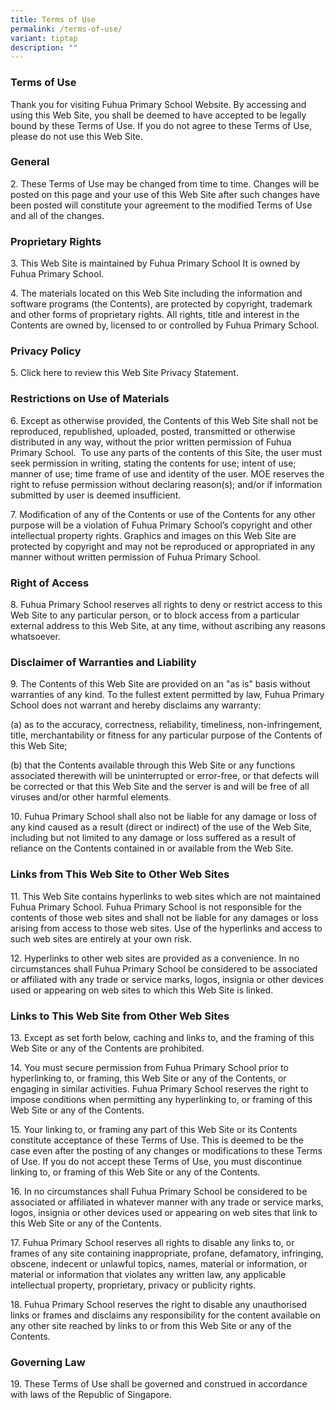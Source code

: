 ```yaml
---
title: Terms of Use
permalink: /terms-of-use/
variant: tiptap
description: ""
---
```

<h3><strong>Terms of Use</strong></h3>
<p>Thank you for visiting Fuhua Primary School Website. By accessing and
using this Web Site, you shall be deemed to have accepted to be legally
bound by these Terms of Use. If you do not agree to these Terms of Use,
please do not use this Web Site.</p>
<h3><strong>General</strong></h3>
<p>2. These Terms of Use may be changed from time to time. Changes will be
posted on this page and your use of this Web Site after such changes have
been posted will constitute your agreement to the modified Terms of Use
and all of the changes.</p>
<h3><strong>Proprietary Rights</strong></h3>
<p>3. This Web Site is maintained by Fuhua Primary School It is owned by
Fuhua Primary School.</p>
<p>4. The materials located on this Web Site including the information and
software programs (the Contents), are protected by copyright, trademark
and other forms of proprietary rights. All rights, title and interest in
the Contents are owned by, licensed to or controlled by Fuhua Primary School.</p>
<h3><strong>Privacy Policy</strong></h3>
<p>5. Click here to review this Web Site Privacy Statement.</p>
<h3><strong>Restrictions on Use of Materials</strong></h3>
<p>6. Except as otherwise provided, the Contents of this Web Site shall not
be reproduced, republished, uploaded, posted, transmitted or otherwise
distributed in any way, without the prior written permission of Fuhua Primary
School.&nbsp; To use any parts of the contents of this Site, the user must
seek permission in writing, stating the contents for use; intent of use;
manner of use; time frame of use and identity of the user. MOE reserves
the right to refuse permission without declaring reason(s); and/or if information
submitted by user is deemed insufficient.</p>
<p>7. Modification of any of the Contents or use of the Contents for any
other purpose will be a violation of Fuhua Primary School’s copyright and
other intellectual property rights. Graphics and images on this Web Site
are protected by copyright and may not be reproduced or appropriated in
any manner without written permission of Fuhua Primary School.</p>
<h3><strong>Right of Access</strong></h3>
<p>8. Fuhua Primary School reserves all rights to deny or restrict access
to this Web Site to any particular person, or to block access from a particular
external address to this Web Site, at any time, without ascribing any reasons
whatsoever.</p>
<h3><strong>Disclaimer of Warranties and Liability</strong></h3>
<p>9. The Contents of this Web Site are provided on an "as is" basis without
warranties of any kind. To the fullest extent permitted by law, Fuhua Primary
School does not warrant and hereby disclaims any warranty:</p>
<p>(a) as to the accuracy, correctness, reliability, timeliness, non-infringement,
title, merchantability or fitness for any particular purpose of the Contents
of this Web Site;</p>
<p>(b) that the Contents available through this Web Site or any functions
associated therewith will be uninterrupted or error-free, or that defects
will be corrected or that this Web Site and the server is and will be free
of all viruses and/or other harmful elements.</p>
<p>10. Fuhua Primary School shall also not be liable for any damage or loss
of any kind caused as a result (direct or indirect) of the use of the Web
Site, including but not limited to any damage or loss suffered as a result
of reliance on the Contents contained in or available from the Web Site.</p>
<h3><strong>Links from This Web Site to Other Web Sites</strong></h3>
<p>11. This Web Site contains hyperlinks to web sites which are not maintained
Fuhua Primary School. Fuhua Primary School is not responsible for the contents
of those web sites and shall not be liable for any damages or loss arising
from access to those web sites. Use of the hyperlinks and access to such
web sites are entirely at your own risk.</p>
<p>12. Hyperlinks to other web sites are provided as a convenience. In no
circumstances shall Fuhua Primary School be considered to be associated
or affiliated with any trade or service marks, logos, insignia or other
devices used or appearing on web sites to which this Web Site is linked.</p>
<h3><strong>Links to This Web Site from Other Web Sites</strong></h3>
<p>13. Except as set forth below, caching and links to, and the framing of
this Web Site or any of the Contents are prohibited.</p>
<p>14. You must secure permission from Fuhua Primary School prior to hyperlinking
to, or framing, this Web Site or any of the Contents, or engaging in similar
activities. Fuhua Primary School reserves the right to impose conditions
when permitting any hyperlinking to, or framing of this Web Site or any
of the Contents.</p>
<p>15. Your linking to, or framing any part of this Web Site or its Contents
constitute acceptance of these Terms of Use. This is deemed to be the case
even after the posting of any changes or modifications to these Terms of
Use. If you do not accept these Terms of Use, you must discontinue linking
to, or framing of this Web Site or any of the Contents.</p>
<p>16. In no circumstances shall Fuhua Primary School be considered to be
associated or affiliated in whatever manner with any trade or service marks,
logos, insignia or other devices used or appearing on web sites that link
to this Web Site or any of the Contents.</p>
<p>17. Fuhua Primary School reserves all rights to disable any links to,
or frames of any site containing inappropriate, profane, defamatory, infringing,
obscene, indecent or unlawful topics, names, material or information, or
material or information that violates any written law, any applicable intellectual
property, proprietary, privacy or publicity rights.</p>
<p>18. Fuhua Primary School reserves the right to disable any unauthorised
links or frames and disclaims any responsibility for the content available
on any other site reached by links to or from this Web Site or any of the
Contents.</p>
<h3><strong>Governing Law</strong></h3>
<p>19. These Terms of Use shall be governed and construed in accordance with
laws of the Republic of Singapore.</p>
<p>&nbsp;</p>